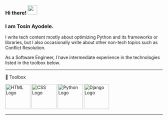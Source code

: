 ### Hi there! <img src="https://raw.githubusercontent.com/MartinHeinz/MartinHeinz/master/wave.gif" width="30px"> 
### I am Tosin Ayodele.

I write tech content mostly about optimizing Python and its frameworks or libraries, but I also occasionally write about other non-tech topics such as Conflict Resolution. 

As a Software Engineer, I have intermediate experience in the technologies listed in the toolbox below.

---

🧰  Toolbox


<img src="https://cdn.worldvectorlogo.com/logos/html5.svg" alt="HTML Logo" width="80" height="80"/>    <img src="https://cdn.worldvectorlogo.com/logos/css3.svg" alt="CSS Logo" width="80" height="80"/>   <img src="https://cdn.worldvectorlogo.com/logos/python-5.svg" alt="Python Logo" width="80" height="80"/>    <img src="https://cdn.worldvectorlogo.com/logos/django-community.svg" alt="Django Logo" width="80" height="80"/>

---

<!---
Here are some ideas to get you started:

- 🔭 I’m currently working on ...
- 🌱 I’m currently learning ...
- 👯 I’m looking to collaborate on ...
- 🤔 I’m looking for help with ...
- 💬 Ask me about ...
- 📫 How to reach me: ...
- 😄 Pronouns: ...
- ⚡ Fun fact: ...

--->
